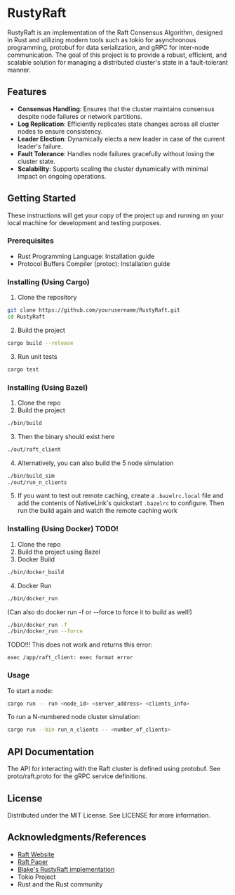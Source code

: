 # RustyRaft
RustyRaft is an implementation of the Raft Consensus Algorithm, designed in Rust and utilizing modern tools such as tokio for asynchronous programming, protobuf for data serialization, and gRPC for inter-node communication. The goal of this project is to provide a robust, efficient, and scalable solution for managing a distributed cluster's state in a fault-tolerant manner.

## Features
- **Consensus Handling**: Ensures that the cluster maintains consensus despite node failures or network partitions.
- **Log Replication**: Efficiently replicates state changes across all cluster nodes to ensure consistency.
- **Leader Election**: Dynamically elects a new leader in case of the current leader's failure.
- **Fault Tolerance**: Handles node failures gracefully without losing the cluster state.
- **Scalability**: Supports scaling the cluster dynamically with minimal impact on ongoing operations.

## Getting Started
These instructions will get your copy of the project up and running on your local machine for development and testing purposes.

### Prerequisites
- Rust Programming Language: Installation guide
- Protocol Buffers Compiler (protoc): Installation guide

### Installing (Using Cargo)
1. Clone the repository

```bash
git clone https://github.com/yourusername/RustyRaft.git
cd RustyRaft
```

2. Build the project

```bash
cargo build --release
```

3. Run unit tests
```bash
cargo test
```

### Installing (Using Bazel)

1. Clone the repo
2. Build the project

```bash
./bin/build
```

3. Then the binary should exist here

```bash
./out/raft_client
```

4. Alternatively, you can also build the 5 node simulation

```bash
./bin/build_sim
./out/run_n_clients
```

5. If you want to test out remote caching, create a `.bazelrc.local` file and add the contents of NativeLink's quickstart `.bazelrc` to configure. Then run the build again and watch the remote caching work

### Installing (Using Docker) TODO!
1. Clone the repo
2. Build the project using Bazel
3. Docker Build

```bash
./bin/docker_build
```

4. Docker Run
```bash
./bin/docker_run
```

(Can also do docker run -f or --force to force it to build as well!)
```bash
./bin/docker_run -f
./bin/docker_run --force
```

TODO!!! This does not work and returns this error:
```
exec /app/raft_client: exec format error
```

### Usage
To start a node:

```bash
cargo run -- run <node_id> <server_address> <clients_info>
```

To run a N-numbered node cluster simulation:
```bash
cargo run --bin run_n_clients -- <number_of_clients>
```

## API Documentation
The API for interacting with the Raft cluster is defined using protobuf. See proto/raft.proto for the gRPC service definitions.

## License
Distributed under the MIT License. See LICENSE for more information.

## Acknowledgments/References
- [Raft Website](https://raft.github.io/)
- [Raft Paper](https://raft.github.io/raft.pdf)
- [Blake's RustyRaft implementation](https://github.com/blakehatch/Rusty-Raft)
- Tokio Project
- Rust and the Rust community